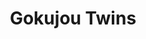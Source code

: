 --- 
title: "Gokujou Twins"
publishdate: "2019-9-1T16:48:46+02:00"
src: "https://365manga.net/manga/gokujou-twins"
image: "https://data.365manga.net/images/thumbnails/2069-gokujou-twins.jpg"
description: "From Intercross: 1) Gokujou Twins Morinaga Sara, 16 years old, was a normal girl... But after a traumatic experience, she became expressionless. However, the source of her trauma, the twins, who apparently became really good-looking, suddenly appears right in front of her! 2) Chocolate Sensou Konishi has made Valentine chocolate for her secret crush Nakata-senpai but amidst giving senpai the chocolate, they accidently get handed to Makino Shinichirou. As Konishi…"
---